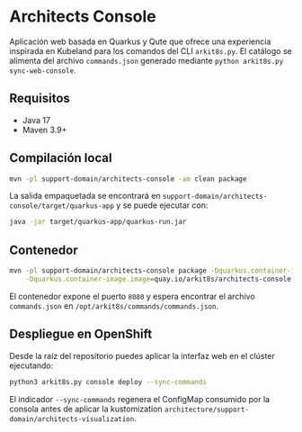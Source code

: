 # Architects Console

Aplicación web basada en Quarkus y Qute que ofrece una experiencia inspirada en Kubeland para los comandos del CLI `arkit8s.py`. El catálogo se alimenta del archivo `commands.json` generado mediante `python arkit8s.py sync-web-console`.

## Requisitos
- Java 17
- Maven 3.9+

## Compilación local
```bash
mvn -pl support-domain/architects-console -am clean package
```

La salida empaquetada se encontrará en `support-domain/architects-console/target/quarkus-app` y se puede ejecutar con:
```bash
java -jar target/quarkus-app/quarkus-run.jar
```

## Contenedor
```bash
mvn -pl support-domain/architects-console package -Dquarkus.container-image.build=true \
    -Dquarkus.container-image.image=quay.io/arkit8s/architects-console:latest
```

El contenedor expone el puerto `8080` y espera encontrar el archivo `commands.json` en `/opt/arkit8s/commands/commands.json`.

## Despliegue en OpenShift

Desde la raíz del repositorio puedes aplicar la interfaz web en el clúster ejecutando:

```bash
python3 arkit8s.py console deploy --sync-commands
```

El indicador `--sync-commands` regenera el ConfigMap consumido por la consola antes de aplicar la
kustomization `architecture/support-domain/architects-visualization`.
